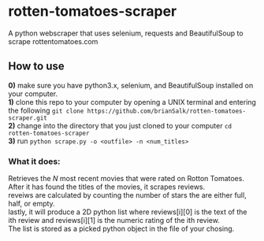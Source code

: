 # rotten-tomatoes-scraper
A python webscraper that uses selenium, requests and BeautifulSoup to scrape rottentomatoes.com 
## How to use
**0)** make sure you have python3.x, selenium, and BeautifulSoup installed on your computer. \
**1)** clone this repo to your computer by opening a UNIX terminal and entering the following `git clone https://github.com/brianSalk/rotten-tomatoes-scraper.git` \
**2)** change into the directory that you just cloned to your computer `cd rotten-tomatoes-scraper` \
**3)** run `python scrape.py -o <outfile> -n <num_titles>` 

### What it does:
Retrieves the *N* most recent movies that were rated on Rotton Tomatoes. \
After it has found the titles of the movies, it scrapes reviews. \
reveiws are calculated by counting the number of stars the are either full, half, or empty. \
lastly, it will produce a 2D python list where reviews[i][0] is the text of the ith review and reviews[i][1] is the numeric rating of the ith review. \
The list is stored as a picked python object in the file of your chosing.


